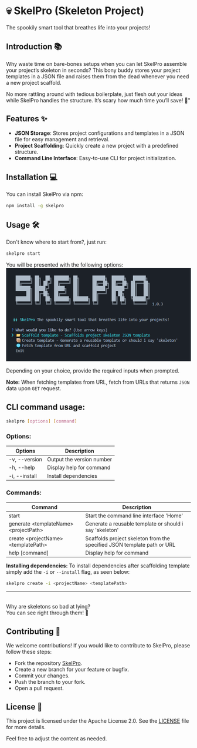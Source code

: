 # **💀 SkelPro (Skeleton Project)**
The spookily smart tool that breathes life into your projects!

## Introduction 📚
Why waste time on bare-bones setups when you can let SkelPro assemble your project’s skeleton in seconds? This bony buddy stores your project templates in a JSON file and raises them from the dead whenever you need a new project scaffold.

No more rattling around with tedious boilerplate, just flesh out your ideas while SkelPro handles the structure. It’s scary how much time you’ll save! 👻"

## Features ✨
- **JSON Storage**: Stores project configurations and templates in a JSON file for easy management and retrieval.
- **Project Scaffolding**: Quickly create a new project with a predefined structure.
- **Command Line Interface**: Easy-to-use CLI for project initialization.

## Installation 💻
You can install SkelPro via npm:

```bash
npm install -g skelpro
```
## Usage 🛠️
Don't know where to start from?, just run:

```bash
skelpro start
```
You will be presented with the following options:
<img src="./Snapshot.PNG" />


Depending on your choice, provide the required inputs when prompted.

**Note:** When fetching templates from URL, fetch from URLs that returns `JSON` data upon `GET` request.

## CLI command usage: 
```sh
skelpro [options] [command]
```

### Options:

| Options         | Description               |
| --------------- | ------------------------- |
| -v, --version   | Output the version number |
| -h, --help      | Display help for command  |
| -i, --install   | Install dependencies      |

### Commands:
| Command                                        | Description                                                             |
| ---------------------------------------------- | ----------------------------------------------------------------------- | 
| start                                          | Start the command line interface 'Home'                                 | 
| generate \<templateName> \<projectPath>     | Generate a reusable template or should i say 'skeleton'                 | 
| create \<projectName> \<templatePath>                | Scaffolds project skeleton from the specified JSON template path or URL | 
| help [command]                                 | Display help for command                                                |  

**Installing dependencies:** To install dependencies after scaffolding template simply add the `-i` or `--install` flag, as seen below:

```sh
skelpro create -i <projectName> <templatePath>
```
---

<br />
Why are skeletons so bad at lying?<br />
You can see right through them! 🤷

## Contributing 🤝
We welcome contributions! If you would like to contribute to SkelPro, please follow these steps:

- Fork the repository [SkelPro](https://www.github.com/SkelPro/skelpro).
- Create a new branch for your feature or bugfix.
- Commit your changes.
- Push the branch to your fork.
- Open a pull request.
  
## License 📜
This project is licensed under the Apache License 2.0. See the [LICENSE](LICENSE) file for more details.

Feel free to adjust the content as needed.
